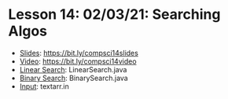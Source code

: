 # Lesson 14: 02/03/21: Searching Algos
* [Slides](https://bit.ly/compsci14slides): https://bit.ly/compsci14slides  
* [Video](https://bit.ly/compsci14video):  https://bit.ly/compsci14video
* [Linear Search](LinearSearch.java): LinearSearch.java
* [Binary Search](BinarySearch.java): BinarySearch.java
* [Input](textarr.in): textarr.in 